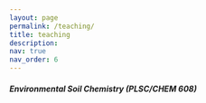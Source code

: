 ```yaml
---
layout: page
permalink: /teaching/
title: teaching
description: 
nav: true
nav_order: 6
---
```


##### Environmental Soil Chemistry (PLSC/CHEM 608)